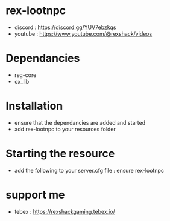 # rex-lootnpc
- discord : https://discord.gg/YUV7ebzkqs
- youtube : https://www.youtube.com/@rexshack/videos

# Dependancies
- rsg-core
- ox_lib

# Installation
- ensure that the dependancies are added and started
- add rex-lootnpc to your resources folder

# Starting the resource
- add the following to your server.cfg file : ensure rex-lootnpc

# support me
- tebex : https://rexshackgaming.tebex.io/